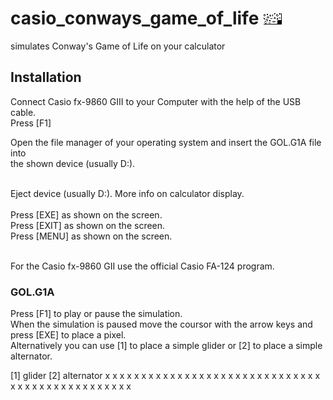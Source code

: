 # casio_conways_game_of_life ![GOL icon](MainIcon.bmp)
simulates Conway's Game of Life on your calculator 

## Installation

Connect Casio fx-9860 GIII to your Computer with the help of the USB cable.<br>
Press [F1]<br>

Open the file manager of your operating system and insert the GOL.G1A file into <br>
the shown device (usually D:).<br>
<br>

Eject device (usually D:). More info on calculator display.<br>
<br>
Press [EXE] as shown on the screen.<br>
Press [EXIT] as shown on the screen.<br>
Press [MENU] as shown on the screen.<br>
<br>

For the Casio fx-9860 GII use the official Casio FA-124 program.<br>

### GOL.G1A

Press [F1] to play or pause the simulation.<br>
When the simulation is paused move the coursor with the arrow keys and press [EXE] to place a pixel.<br>
Alternatively you can use [1] to place a simple glider or [2] to place a simple alternator.<br>

[1] glider      [2] alternator
  x                  x x x       x x x
    x            x         x   x        x
x x x            x         x   x        x
                 x         x   x        x
                    x x x        x x x
                 x         x   x        x
                 x         x   x        x
                 x         x   x        x
                    x x x        x x x
